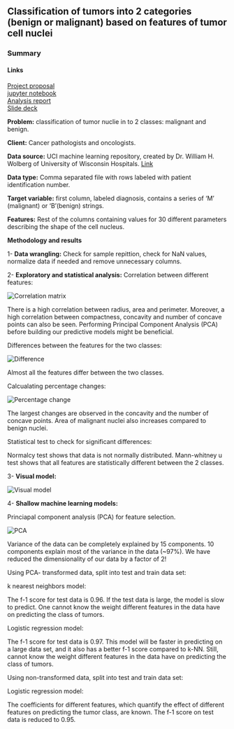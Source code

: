 ## Classification of tumors into 2 categories (benign or malignant) based on features of tumor cell nuclei     
      
### Summary     
      
#### Links    
    
[Project proposal](https://github.com/rali88/Capstone-Project-1/blob/master/Project%20proposal.pdf)      
[jupyter notebook](https://github.com/rali88/Capstone-Project-1/blob/master/Tumor%20classification.ipynb)     
[Analysis report](https://github.com/rali88/Capstone-Project-1/blob/master/Analysis%20report.pdf)        
[Slide deck](https://github.com/rali88/Capstone-Project-1/blob/master/Slide%20Deck.pptx)       
        
**Problem:** classification of tumor nuclie in to 2 classes: malignant and benign.   
   
**Client:** Cancer pathologists and oncologists.     
   
**Data source:** UCI machine learning repository, created by Dr. William H. Wolberg of University of Wisconsin Hospitals. [Link](https://www.kaggle.com/uciml/breast-cancer-wisconsin-data/data)

**Data type:** Comma separated file with rows labeled with patient identification number. 
     
**Target variable:** first column, labeled diagnosis, contains a series of ‘M’ (malignant) or ‘B’(benign) strings.   
       
**Features:** Rest of the columns containing values for 30 different parameters describing the shape of the cell nucleus.   
      
**Methodology and results**
      
1- **Data wrangling:** Check for sample repittion, check for NaN values, normalize data if needed and remove unnecessary columns.     
       
2- **Exploratory and statistical analysis:** Correlation between different features:        

![Correlation matrix](https://github.com/rali88/Capstone-Project-1/blob/master/CorrelationPlot.png)   

There is a high correlation between radius, area and perimeter. Moreover, a high correlation between compactness, concavity and number of concave points can also be seen. Performing Principal Component Analysis (PCA) before building our predictive models might be beneficial.      
        
Differences between the features for the two classes:      
       
![Difference](https://github.com/rali88/Capstone-Project-1/blob/master/BoxAndStripPlot.png)        
	
Almost all the features differ between the two classes.     
       
Calcualating percentage changes:     
      
![Percentage change](https://github.com/rali88/Capstone-Project-1/blob/master/PercentageChangePlot.png)      
       
The largest changes are observed in the concavity and the number of concave points. Area of malignant nuclei also increases compared to benign nuclei.      
      
Statistical test to check for significant differences:     
       
Normalcy test shows that data is not normally distributed. Mann-whitney u test shows that all features are statistically different between the 2 classes.

3- **Visual model:**    
      
![Visual model](https://github.com/rali88/Capstone-Project-1/blob/master/VisualModel.png) 

4- **Shallow machine learning models:**     
       
Princiapal component analysis (PCA) for feature selection. 
       
![PCA](https://github.com/rali88/Capstone-Project-1/blob/master/PCA.png)     

Variance of the data can be completely explained by 15 components. 10 components explain most of the variance in the data (~97%). We have reduced the dimensionality of our data by a factor of 2!      
        
Using PCA- transformed data, split into test and train data set:      
      
k nearest neighbors model:      
       
The f-1 score for test data is 0.96. If the test data is large, the model is slow to predict. One cannot know the weight different features in the data have on predicting the class of tumors.       
        
Logistic regression model:     
        
The f-1 score for test data is 0.97. This model will be faster in predicting on a large data set, and it also has a better f-1 score compared to k-NN. Still, cannot know the weight different features in the data have on predicting the class of tumors.      
           
Using non-transformed data, split into test and train data set:        
       
Logistic regression model:       
       
The coefficients for different features, which quantify the effect of different features on predicting the tumor class, are known. The f-1 score on test data is reduced to 0.95.      
